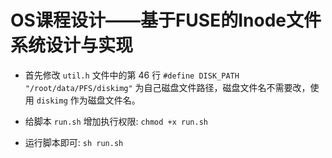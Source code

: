 # OS课程设计——基于FUSE的Inode文件系统设计与实现

- 首先修改 `util.h` 文件中的第 46 行 `#define DISK_PATH "/root/data/PFS/diskimg"` 为自己磁盘文件路径，磁盘文件名不需要改，使用 `diskimg` 作为磁盘文件名。
  
- 给脚本 `run.sh` 增加执行权限: `chmod +x run.sh`

- 运行脚本即可: `sh run.sh`

